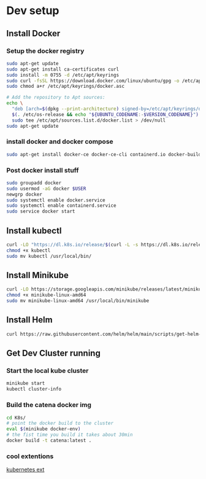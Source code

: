 # Dev setup
## Install Docker
### Setup the docker registry
```sh
sudo apt-get update
sudo apt-get install ca-certificates curl
sudo install -m 0755 -d /etc/apt/keyrings
sudo curl -fsSL https://download.docker.com/linux/ubuntu/gpg -o /etc/apt/keyrings/docker.asc
sudo chmod a+r /etc/apt/keyrings/docker.asc

# Add the repository to Apt sources:
echo \
  "deb [arch=$(dpkg --print-architecture) signed-by=/etc/apt/keyrings/docker.asc] https://download.docker.com/linux/ubuntu \
  $(. /etc/os-release && echo "${UBUNTU_CODENAME:-$VERSION_CODENAME}") stable" | \
  sudo tee /etc/apt/sources.list.d/docker.list > /dev/null
sudo apt-get update
```
### install docker and docker compose
```sh
sudo apt-get install docker-ce docker-ce-cli containerd.io docker-buildx-plugin docker-compose-plugin
```
### Post docker install stuff
```sh
sudo groupadd docker
sudo usermod -aG docker $USER
newgrp docker
sudo systemctl enable docker.service
sudo systemctl enable containerd.service
sudo service docker start
```
## Install kubectl
```sh
curl -LO "https://dl.k8s.io/release/$(curl -L -s https://dl.k8s.io/release/stable.txt)/bin/linux/amd64/kubectl"
chmod +x kubectl
sudo mv kubectl /usr/local/bin/
```
## Install Minikube
```sh
curl -LO https://storage.googleapis.com/minikube/releases/latest/minikube-linux-amd64
chmod +x minikube-linux-amd64
sudo mv minikube-linux-amd64 /usr/local/bin/minikube
```

## Install Helm
```sh
curl https://raw.githubusercontent.com/helm/helm/main/scripts/get-helm-3 | bash
```

## Get Dev Cluster running
### Start the local kube cluster
```sh
minikube start
kubectl cluster-info
```
### Build the catena docker img
```sh
cd K8s/
# point the docker build to the cluster
eval $(minikube docker-env)
# the fist time you build it takes about 30min
docker build -t catena:latest .

```

### cool extentions
[kubernetes ext](https://marketplace.visualstudio.com/items?itemName=ms-kubernetes-tools.vscode-kubernetes-tools)
